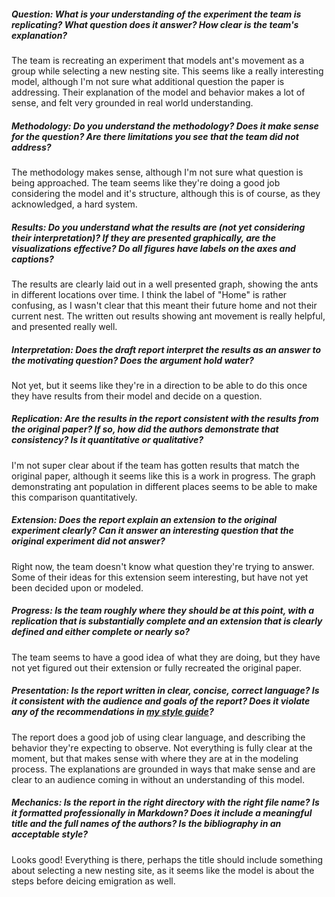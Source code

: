 ##### Question: What is your understanding of the experiment the team is replicating? What question does it answer? How clear is the team's explanation?

The team is recreating an experiment that models ant's movement as a group while selecting a new nesting site. This seems like a really interesting model, although I'm not sure what additional question the paper is addressing. Their explanation of the model and behavior makes a lot of sense, and felt very grounded in real world understanding.

##### Methodology: Do you understand the methodology? Does it make sense for the question? Are there limitations you see that the team did not address?

The methodology makes sense, although I'm not sure what question is being approached. The team seems like they're doing a good job considering the model and it's structure, although this is of course, as they acknowledged, a hard system.

##### Results: Do you understand what the results are (not yet considering their interpretation)? If they are presented graphically, are the visualizations effective? Do all figures have labels on the axes and captions?

The results are clearly laid out in a well presented graph, showing the ants in different locations over time. I think the label of "Home" is rather confusing, as I wasn't clear that this meant their future home and not their current nest. The written out results showing ant movement is really helpful, and presented really well.

##### Interpretation: Does the draft report interpret the results as an answer to the motivating question? Does the argument hold water?

Not yet, but it seems like they're in a direction to be able to do this once they have results from their model and decide on a question.

##### Replication: Are the results in the report consistent with the results from the original paper? If so, how did the authors demonstrate that consistency? Is it quantitative or qualitative?

I'm not super clear about if the team has gotten results that match the original paper, although it seems like this is a work in progress. The graph demonstrating ant population in different places seems to be able to make this comparison quantitatively.

##### Extension: Does the report explain an extension to the original experiment clearly? Can it answer an interesting question that the original experiment did not answer?

Right now, the team doesn't know what question they're trying to answer. Some of their ideas for this extension seem interesting, but have not yet been decided upon or modeled.

##### Progress: Is the team roughly where they should be at this point, with a replication that is substantially complete and an extension that is clearly defined and either complete or nearly so?

The team seems to have a good idea of what they are doing, but they have not yet figured out their extension or fully recreated the original paper.

##### Presentation: Is the report written in clear, concise, correct language? Is it consistent with the audience and goals of the report? Does it violate any of the recommendations in [my style guide](https://sites.google.com/site/allendowney/style-guide)?

The report does a good job of using clear language, and describing the behavior they're expecting to observe. Not everything is fully clear at the moment, but that makes sense with where they are at in the modeling process. The explanations are grounded in ways that make sense and are clear to an audience coming in without an understanding of this model.

##### Mechanics: Is the report in the right directory with the right file name? Is it formatted professionally in Markdown? Does it include a meaningful title and the full names of the authors? Is the bibliography in an acceptable style? 

Looks good! Everything is there, perhaps the title should include something about selecting a new nesting site, as it seems like the model is about the steps before deicing emigration as well.